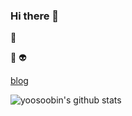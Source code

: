 ### Hi there 👋

<!--
**yoosoobin/yoosoobin** is a ✨ _special_ ✨ repository because its `README.md` (this file) appears on your GitHub profile.

Here are some ideas to get you started:

- 🔭 I’m currently working on ...
- 🌱 I’m currently learning ...
- 👯 I’m looking to collaborate on ...
- 🤔 I’m looking for help with ...
- 💬 Ask me about ...
- 📫 How to reach me: ...
- 😄 Pronouns: ...
- ⚡ Fun fact: ...
--> 🥇
🥈
👽


<a href='https://ysbstudy.tistory.com/'>blog</a>

![yoosoobin's github stats](https://github-readme-stats.vercel.app/api?username=yoosoobin&show_icons=true)

